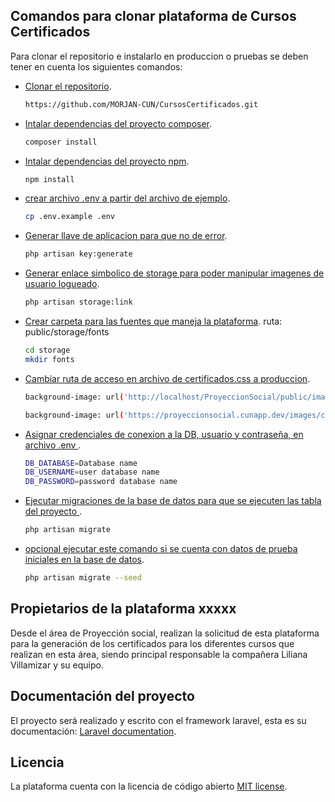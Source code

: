 ## Comandos para clonar plataforma de Cursos Certificados 

Para clonar el repositorio e instalarlo en produccion o pruebas se deben tener en cuenta los siguientes comandos:

- [Clonar el repositorio](#).
  ```bash
  https://github.com/MORJAN-CUN/CursosCertificados.git
- [Intalar dependencias del proyecto composer](#).
  ```bash
  composer install
- [Intalar dependencias del proyecto npm](#).
  ```bash
  npm install
- [crear archivo .env a partir del archivo de ejemplo](#).
  ```bash
  cp .env.example .env
- [Generar llave de aplicacion para que no de error](#).
  ```bash
  php artisan key:generate
- [Generar enlace simbolico de storage para poder manipular imagenes de usuario logueado](#).
  ```bash
  php artisan storage:link
- [Crear carpeta para las fuentes que maneja la plataforma](#).
  ruta: public/storage/fonts
  ```bash
  cd storage
  mkdir fonts
- [Cambiar ruta de acceso en archivo de certificados.css a produccion](#).
  ```bash
  background-image: url('http://localhost/ProyeccionSocial/public/images/certificados/fondo-certificado.png') !important;

  background-image: url('https://proyeccionsocial.cunapp.dev/images/certificados/fondo-certificado.png ') !important;  
- [Asignar credenciales de conexion a la DB, usuario y contraseña, en archivo .env ](#).
  ```bash
  DB_DATABASE=Database name  
  DB_USERNAME=user database name  
  DB_PASSWORD=password database name
- [Ejecutar migraciones de la base de datos para que se ejecuten las tabla del proyecto ](#).
  ```bash
  php artisan migrate
- [opcional ejecutar este comando si se cuenta con datos de prueba iniciales en la base de datos](#).
  ```bash
  php artisan migrate --seed

## Propietarios de la plataforma xxxxx

Desde el área de Proyección social, realizan la solicitud de esta plataforma para la generación de los certificados para los diferentes cursos que realizan en esta área, siendo principal responsable la compañera Liliana Villamizar y su equipo.

## Documentación del proyecto

El proyecto será realizado y escrito con el framework laravel, esta es su documentación: [Laravel documentation](https://laravel.com/docs/).

## Licencia

La plataforma cuenta con la licencia de código abierto [MIT license](https://opensource.org/licenses/MIT).
